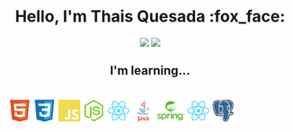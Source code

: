 <h1 align="center"> Hello, I'm Thais Quesada :fox_face:</h1>
  
  <p align="center">
  
  <img align="center" src="https://github-readme-stats.vercel.app/api?username=thaisquesada&show_icons=true&include_all_commits&count_private=true&custom_title=Github%20Activity&theme=dracula" height="155em" />

  <img align="center"  src="https://github-readme-stats.vercel.app/api/top-langs/?username=thaisquesada&card_width=250&custom_title=Most%20used%20languages&langs_count=8&layout=compact&theme=dracula" height="155em" />

  <h2 align="center">I'm learning...</h2>
  
  <div style="display: inline_block"><br>
  <img align="center" alt="Thais-HTML" height="40" width="40" src="https://raw.githubusercontent.com/devicons/devicon/master/icons/html5/html5-original.svg">
  <img align="center" alt="Thais-CSS" height="40" width="40" src="https://raw.githubusercontent.com/devicons/devicon/master/icons/css3/css3-original.svg">
  <img align="center" alt="Thais-JS" height="40" width="40" src="https://raw.githubusercontent.com/devicons/devicon/master/icons/javascript/javascript-plain.svg">
  <img align="center" alt="Thais-NodeJs" height="40" width="40" src="https://raw.githubusercontent.com/devicons/devicon/master/icons/nodejs/nodejs-original.svg">
  <img align="center" alt="Thais-React" height="40" width="40" src="https://raw.githubusercontent.com/devicons/devicon/master/icons/react/react-original.svg">
  <img align="center" alt="Thais-Java" height="40" width="40" src="https://raw.githubusercontent.com/devicons/devicon/master/icons/java/java-original-wordmark.svg">
  <img align="center" alt="Thais-Spring" height="50" width="50" src="https://raw.githubusercontent.com/devicons/devicon/master/icons/spring/spring-original-wordmark.svg">
  <img align="center" alt="Thais-React" height="40" width="40" src="https://raw.githubusercontent.com/devicons/devicon/master/icons/react/react-original.svg">
  <img align="center" alt="Thais-Postgresql" height="40" width="40" src="https://raw.githubusercontent.com/devicons/devicon/master/icons/postgresql/postgresql-original.svg">

